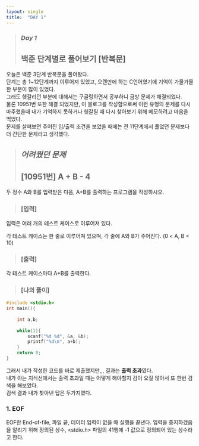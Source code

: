 ```yaml
---
layout: single
title:  "DAY 1"
---
```

> ### *Day 1*   
>
> ## 백준 단계별로 풀어보기 [반복문]

오늘은 백준 3단계 반복문을 풀어봤다.   
단계는 총 1~12단계까지 이루어져 있었고, 오랜만에 하는 C언어였기에 기억이 가물가물한 부분이 많이 있었다.   
그래도 헷갈리던 부분에 대해서는 구글링하면서 공부하니 금방 문제가 해결되었다.   
물론 10951번 또한 해결 되었지만, 이 블로그를 작성함으로써 이런 유형의 문제를 다시 마주했을때
내가 기억하지 못하거나 헷갈릴 때 다시 찾아보기 위해 메모하려고 마음을 먹었다.   
문제를 살펴보면 주어진 입/출력 조건을 보았을 때에는 전 11단계에서 풀었던 문제보다 더 간단한 문제라고 생각했다.   

> ## *어려웠던 문제*   
>
> ## [10951번] A + B - 4
두 정수 A와 B를 입력받은 다음, A+B를 출력하는 프로그램을 작성하시오.   

 >### [입력]
입력은 여러 개의 테스트 케이스로 이루어져 있다.   

각 테스트 케이스는 한 줄로 이루어져 있으며, 각 줄에 A와 B가 주어진다. (0 < A, B < 10)   

> ### [출력]
각 테스트 케이스마다 A+B를 출력한다.   

> ### [나의 풀이]

```C
#include <stdio.h>
int main(){
    
    int a,b;
    
    while(1){
        scanf("%d %d", &a, &b);
        printf("%d\n", a+b);
    }
    return 0;
}
```   

그래서 내가 작성한 코드를 바로 제출했지만,,, 결과는 **출력 초과**였다.   
내가 아는 지식선에서는 출력 초과일 때는 어떻게 해야할지 감이 오질 않아서 또 한번 검색을 해보았다.   
검색 결과 내가 찾아낸 답은 두가지였다.   

### 1. EOF   
EOF란 End-of-file, 파일 끝, 데이터 입력이 없을 때 실행을 끝낸다. 입력을 중지하겠음을 알리기 위해 정의된 상수,
<stdio.h> 파일의 41행에 -1 값으로 정의되어 있는 상수라고 한다.   
